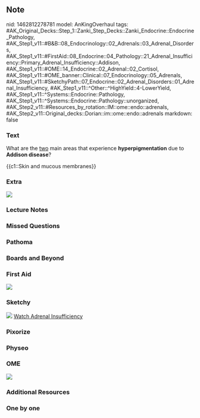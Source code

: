 ## Note
nid: 1462812278781
model: AnKingOverhaul
tags: #AK_Original_Decks::Step_1::Zanki_Step_Decks::Zanki_Endocrine::Endocrine_Pathology, #AK_Step1_v11::#B&B::08_Endocrinology::02_Adrenals::03_Adrenal_Disorders, #AK_Step1_v11::#FirstAid::08_Endocrine::04_Pathology::21_Adrenal_Insufficiency::Primary_Adrenal_Insufficiency::Addison, #AK_Step1_v11::#OME::14_Endocrine::02_Adrenal::02_Cortisol, #AK_Step1_v11::#OME_banner::Clinical::07_Endocrinology::05_Adrenals, #AK_Step1_v11::#SketchyPath::07_Endocrine::02_Adrenal_Disorders::01_Adrenal_Insufficiency, #AK_Step1_v11::^Other::^HighYield::4-LowerYield, #AK_Step1_v11::^Systems::Endocrine::Pathology, #AK_Step1_v11::^Systems::Endocrine::Pathology::unorganized, #AK_Step2_v11::#Resources_by_rotation::IM::ome::endo::adrenals, #AK_Step2_v11::Original_decks::Dorian::im::ome::endo::adrenals
markdown: false

### Text
What are the <u>two</u> main areas that experience
<b>hyperpigmentation</b> due to <b>Addison disease</b>?
<div>
  {{c1::Skin and mucous membranes}}
</div>

### Extra
<img src="paste-170969763152162.jpg">

### Lecture Notes


### Missed Questions


### Pathoma


### Boards and Beyond


### First Aid
<img src="tmpleNFj0.png">

### Sketchy
<img src="tmpqlxMPX_1566160514431_1566160514431.png"> <a href=
"https://dashboard.sketchy.com/study/medical/courses/medical-pathophysiology/units/medical-pathophysiology-endocrine/videos/medical-pathophysiology-endocrine-adrenal-disorders-adrenal-insufficiency?utm_source=anki&utm_medium=partnership&utm_campaign=february_update&utm_content=medical">
Watch Adrenal Insufficiency</a>

### Pixorize


### Physeo


### OME
<div class="ome-widget">
  <a href=
  "https://onlinemeded.org/spa/endocrinology/adrenals/acquire?ref=anki">
  <img src="_OME_AnkiFlashcards_Lesson_4.png"></a>
</div>

### Additional Resources


### One by one

